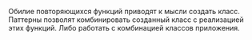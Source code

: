 Обилие повторяющихся функций приводят к мысли создать класс.
Паттерны позволят комбинировать созданный класс с реализацией этих функций.
Либо работать с комбинацией классов приложения.


